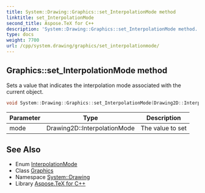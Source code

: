 ```yaml
---
title: System::Drawing::Graphics::set_InterpolationMode method
linktitle: set_InterpolationMode
second_title: Aspose.TeX for C++
description: 'System::Drawing::Graphics::set_InterpolationMode method. Sets a value that indicates the interpolation mode associated with the current object in C++.'
type: docs
weight: 7700
url: /cpp/system.drawing/graphics/set_interpolationmode/
---
```

## Graphics::set_InterpolationMode method


Sets a value that indicates the interpolation mode associated with the current object.

```cpp
void System::Drawing::Graphics::set_InterpolationMode(Drawing2D::InterpolationMode mode)
```


| Parameter | Type | Description |
| --- | --- | --- |
| mode | Drawing2D::InterpolationMode | The value to set |

## See Also

* Enum [InterpolationMode](../../../system.drawing.drawing2d/interpolationmode/)
* Class [Graphics](../)
* Namespace [System::Drawing](../../)
* Library [Aspose.TeX for C++](../../../)

